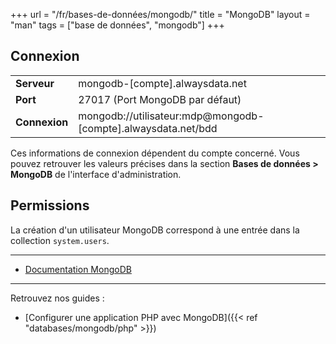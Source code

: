 +++
url = "/fr/bases-de-données/mongodb/"
title = "MongoDB"
layout = "man"
tags = ["base de données", "mongodb"]
+++

## Connexion

|               |                                                               |
|---------------|---------------------------------------------------------------|
| **Serveur**   | mongodb-[compte].alwaysdata.net                               |
| **Port**      | 27017 (Port MongoDB par défaut)                               |
| **Connexion** | mongodb://utilisateur:mdp@mongodb-[compte].alwaysdata.net/bdd |

Ces informations de connexion dépendent du compte concerné. Vous pouvez retrouver les valeurs précises dans la section **Bases de données > MongoDB** de l'interface d'administration.

## Permissions

La création d'un utilisateur MongoDB correspond à une entrée dans la collection `system.users`.

---

- [Documentation MongoDB](https://docs.mongodb.com/)

---

Retrouvez nos guides :

- [Configurer une application PHP avec MongoDB]({{< ref "databases/mongodb/php" >}})
